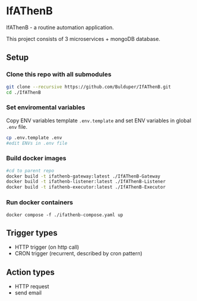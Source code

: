 # IfAThenB
IfAThenB - a routine automation application.

This project consists of 3 microservices + mongoDB database.

## Setup
### Clone this repo with all submodules
```sh
git clone --recursive https://github.com/Bulduper/IfAThenB.git
cd ./IfAThenB
```
### Set enviromental variables
Copy ENV variables template `.env.template` and set ENV variables in global `.env` file.

```sh
cp .env.template .env
#edit ENVs in .env file
```

### Build docker images
```sh
#cd to parent repo
docker build -t ifathenb-gateway:latest ./IfAThenB-Gateway
docker build -t ifathenb-listener:latest ./IfAThenB-Listener
docker build -t ifathenb-executor:latest ./IfAThenB-Executor
```
### Run docker containers
```
docker compose -f ./ifathenb-compose.yaml up
```

## Trigger types
- HTTP trigger (on http call)
- CRON trigger (recurrent, described by cron pattern)

## Action types
- HTTP request 
- send email
